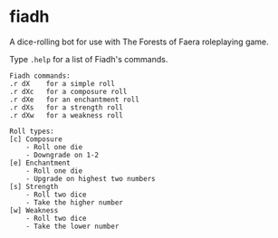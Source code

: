 # fiadh
A dice-rolling bot for use with The Forests of Faera roleplaying game.

Type `.help` for a list of Fiadh's commands.
```
Fiadh commands:
.r dX    for a simple roll
.r dXc   for a composure roll
.r dXe   for an enchantment roll
.r dXs   for a strength roll
.r dXw   for a weakness roll

Roll types:
[c] Composure
    - Roll one die
    - Downgrade on 1-2
[e] Enchantment
    - Roll one die
    - Upgrade on highest two numbers
[s] Strength
    - Roll two dice
    - Take the higher number
[w] Weakness
    - Roll two dice
    - Take the lower number
```
